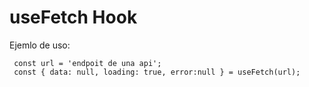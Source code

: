 # useFetch Hook

Ejemlo de uso:

```
 const url = 'endpoit de una api';
 const { data: null, loading: true, error:null } = useFetch(url);
```
